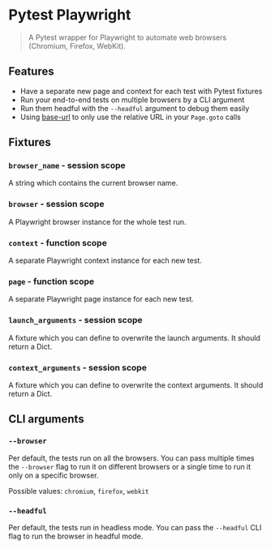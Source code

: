 # Pytest Playwright

> A Pytest wrapper for Playwright to automate web browsers (Chromium, Firefox, WebKit).

## Features

- Have a separate new page and context for each test with Pytest fixtures
- Run your end-to-end tests on multiple browsers by a CLI argument
- Run them headful with the `--headful` argument to debug them easily
- Using [base-url](https://github.com/pytest-dev/pytest-base-url) to only use the relative URL in your `Page.goto` calls

## Fixtures

### `browser_name` - session scope

A string which contains the current browser name.

### `browser` - session scope

A Playwright browser instance for the whole test run.

### `context` - function scope

A separate Playwright context instance for each new test.

### `page` - function scope

A separate Playwright page instance for each new test.

### `launch_arguments` - session scope

A fixture which you can define to overwrite the launch arguments. It should return a Dict.

### `context_arguments` - session scope

A fixture which you can define to overwrite the context arguments. It should return a Dict.

## CLI arguments

### `--browser`

Per default, the tests run on all the browsers. You can pass multiple times the `--browser` flag to run it on different browsers or a single time to run it only on a specific browser.

Possible values: `chromium`, `firefox`, `webkit`

### `--headful`

Per default, the tests run in headless mode. You can pass the `--headful` CLI flag to run the browser in headful mode.
